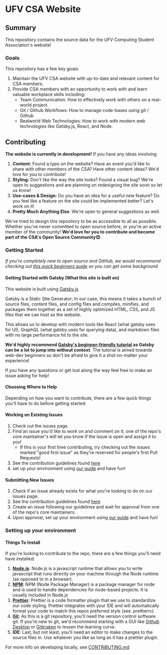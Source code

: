 # UFV CSA Website

## Summary

This repository contains the source data for the UFV Computing Student Association's website!

### Goals

This repository has a few key goals:

1. Maintain the UFV CSA website with up-to-date and relevant content for CSA members.
2. Provide CSA members with an opportunity to work with and learn valuable workplace skills including:
   - Team Communication: How to effectively work with others on a real-world project.
   - Git / Github Workflows: How to manage code-bases using git / Github
   - Realworld Web Technologies: How to work with modern web technologies like Gatsby.js, React, and Node.

## Contributing

**The website is currently in development!** If you have any ideas involving:

1. **Content:** Found a typo on the website? Have an event you'd like to share with other members of the CSA? Have other content ideas? We'd love for you to contribute!
2. **Styling:** Don't like the way the site looks? Found a visual bug? We're open to suggestions and are planning on redesigning the site soon so let us know!
3. **Use-cases & Design:** Do you have an idea for a useful new feature? Do you feel like a feature on the site could be implemented better? Let's work on it!
4. **Pretty Much Anything Else**: We're open to general suggestions as well.

We've tried to design this repository to be as accessible to all as possible. Whether you've never committed to open source before, or you're an active member of the community! **We'd love for you to contribute and become part of the CSA's Open Source Community😊**.

### Getting Started

_If you're completely new to open source and GitHub, we would recommend checking out [this quick beginners guide](https://guides.github.com/activities/hello-world/) so you can get some background_

#### Getting Started with Gatsby (What this site is built on)

This website is built using [Gatsby.js](https://www.gatsbyjs.org/)

Gatsby is a Static Site Generator; In our case, this means it takes a bunch of source files, content files, and config files and compiles, minifies, and packages them together as a set of highly optimized HTML, CSS, and JS files that we can host as the website.

This allows us to develop with modern tools like React (what gatsby uses for UI), GraphQL (what gatsby uses for querying data), and markdown files with no large performance hit to the site. 

**We'd highly recommend [Gatsby's beginner-friendly tutorial](https://www.gatsbyjs.org/tutorial/) as Gatsby can be a lot to jump into without context**. The tutorial is aimed towards web-dev beginners so don't be afraid to give it a shot no-matter your experience!

If you have any questions or get lost along the way feel free to make an issue asking for help!

#### Choosing Where to Help
Depending on how you want to contribute, there are a few quick things you'll have to do before getting started: 


#### Working on Existing Issues
1. Check out the issues page. 
2. Find an issue you'd like to work on and comment on it, one of the repo's core maintainer's will let you know if the issue is open and assign it to you!
   - If this is your first time contributing, try checking out the issues marked "good first issue" as they're reserved for people's first Pull Requests!
3. See the contribution guidelines found [here](./CONTRIBUTING.md)
4. set up your environment using [our guide](###setting-up-your-environment) and have fun!

#### Submitting New Issues
1. Check if an issue already exists for what you're looking to do on our issues page.
2. See the contribution guidelines found [here](./CONTRIBUTING.md)
3. Create an issue following our guidelines and wait for approval from one of the repo's core maintainers.
4. Upon approval, set up your environment using [our guide](###setting-up-your-environment) and have fun!

### Setting up your environment

#### Things To Install
If you're looking to contribute to the repo, there are a few things you'll need have installed:

1. [**Node.js**](https://nodejs.org/en/): Node.js is a javascript runtime that allows you to write javascript that runs directly on your machine through the Node runtime (as opposed to in a browser). 
2. [**NPM**](https://www.npmjs.com/): NPM (Node Package Manager) is a package manager for node and is used to handle dependencies for node-based projects. It is usually included in Node.js
3. [**Prettier**](https://prettier.io/): Prettier is a code formatter plugin that we use to standardize our code styling. Prettier integrates with your IDE and will automatically format your code to match this repos preferred style (see .prettierrc)
4. [**Git**](https://git-scm.com/): As this is a git repository, you'll need the version control software git. If you're new to git, we'd recommend starting with a GUI like [Github Desktop](https://desktop.github.com/) or [Gitkraken](https://www.gitkraken.com/) to lessen the learning curve.
5. **IDE**: Last, but not least, you'll need an editor to make changes to the source files in. Use whatever you like as long as it has a prettier plugin.

For more info on developing locally, see [CONTRIBUTING.md](./CONTRIBUTING.md)

